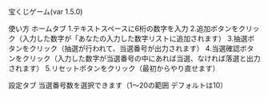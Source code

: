 宝くじゲーム(var 1.5.0)

使い方
ホームタブ
1.テキストスペースに6桁の数字を入力
2.追加ボタンをクリック（入力した数字が「あなたの入力した数字リストに追加されます）
3.抽選ボタンをクリック（抽選が行われて、当選番号が出力されます）
4.当選確認ボタンをクリック（入力した数字が当選番号の中にあれば当選、なければ落選と出力されます）
5.リセットボタンをクリック（最初からやり直せます）

設定タブ
当選番号数を選択できます（1～20の範囲 デフォルトは10）